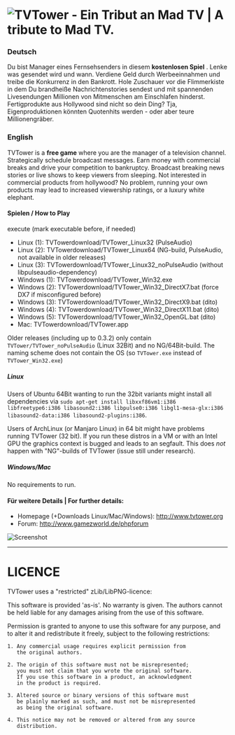 ![TVTower - Ein Tribut an Mad TV | A tribute to Mad TV.](https://cloud.githubusercontent.com/assets/2625226/5182437/c1ddaea0-74a2-11e4-8cbf-0e66ad375505.png)
=======


### Deutsch
Du bist Manager eines Fernsehsenders in diesem __kostenlosen Spiel__ . Lenke was gesendet wird und wann. Verdiene Geld durch Werbeeinnahmen und treibe die Konkurrenz in den Bankrott. Hole Zuschauer vor die Flimmerkiste in dem Du brandheiße Nachrichtenstories sendest und mit spannenden Livesendungen Millionen von Mitmenschen am Einschlafen hinderst. Fertigprodukte aus Hollywood sind nicht so dein Ding? Tja, Eigenproduktionen könnten Quotenhits werden - oder aber teure Millionengräber.

### English
TVTower is a __free game__ where you are the manager of a television channel. Strategically schedule broadcast messages. Earn money with commercial breaks and drive your competition to bankruptcy. Broadcast breaking news stories or live shows to keep viewers from sleeping. Not interested in commercial products from hollywood? No problem, running your own products may lead to increased viewership ratings, or a luxury white elephant.
#### Spielen / How to Play
execute (mark executable before, if needed)
- Linux (1): TVTowerdownload/TVTower_Linux32 (PulseAudio)
- Linux (2): TVTowerdownload/TVTower_Linux64 (NG-build, PulseAudio, not available in older releases)
- Linux (3): TVTowerdownload/TVTower_Linux32_noPulseAudio (without libpulseaudio-dependency)
- Windows (1): TVTowerdownload/TVTower_Win32.exe
- Windows (2): TVTowerdownload/TVTower_Win32_DirectX7.bat (force DX7 if misconfigured before)
- Windows (3): TVTowerdownload/TVTower_Win32_DirectX9.bat (dito)
- Windows (4): TVTowerdownload/TVTower_Win32_DirectX11.bat (dito)
- Windows (5): TVTowerdownload/TVTower_Win32_OpenGL.bat (dito)
- Mac: TVTowerdownload/TVTower.app

Older releases (including up to 0.3.2) only contain `TVTower/TVTower_noPulseAudio` (Linux 32Bit) and no NG/64Bit-build. The naming scheme does not contain the OS (so `TVTower.exe` instead of `TVTower_Win32.exe`)


##### Linux
Users of Ubuntu 64Bit wanting to run the 32bit variants might install all dependencies via `sudo apt-get install libxxf86vm1:i386 libfreetype6:i386 libasound2:i386 libpulse0:i386 libgl1-mesa-glx:i386 libasound2-data:i386 libasound2-plugins:i386`.

Users of ArchLinux (or Manjaro Linux) in 64 bit might have problems running TVTower (32 bit). If you run these distros in a VM or with an Intel GPU the graphics context is bugged and leads to an segfault. This does _not_ happen with "NG"-builds of TVTower (issue still under research).
  
##### Windows/Mac
No requirements to run.

#### Für weitere Details | For further details:
- Homepage (+Downloads Linux/Mac/Windows): http://www.tvtower.org
- Forum: http://www.gamezworld.de/phpforum

![Screenshot](https://cloud.githubusercontent.com/assets/2625226/5182430/b714aa28-74a2-11e4-9409-e99083dc677e.png)

***

LICENCE
=======

TVTower uses a "restricted" zLib/LibPNG-licence:

This software is provided 'as-is'. No warranty is given.
The authors cannot be held liable for any damages arising from
the use of this software.

Permission is granted to anyone to use this software for any
purpose, and to alter it and redistribute it freely, subject to
the following restrictions:

	1. Any commercial usage requires explicit permission from
	   the original authors.

	2. The origin of this software must not be misrepresented;
	   you must not claim that you wrote the original software.
	   If you use this software in a product, an acknowledgment
	   in the product is required.

	3. Altered source or binary versions of this software must
	   be plainly marked as such, and must not be misrepresented
	   as being the original software.

	4. This notice may not be removed or altered from any source
	   distribution.
